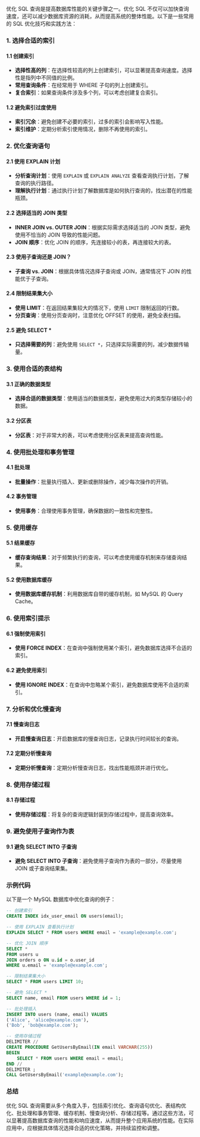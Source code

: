 优化 SQL 查询是提高数据库性能的关键步骤之一。优化 SQL 不仅可以加快查询速度，还可以减少数据库资源的消耗，从而提高系统的整体性能。以下是一些常用的 SQL 优化技巧和实践方法：

### 1. 选择合适的索引

#### 1.1 创建索引
- **选择性高的列**：在选择性较高的列上创建索引，可以显著提高查询速度。选择性是指列中不同值的比例。
- **常用查询条件**：在经常用于 WHERE 子句的列上创建索引。
- **复合索引**：如果查询条件涉及多个列，可以考虑创建复合索引。

#### 1.2 避免索引过度使用
- **索引冗余**：避免创建不必要的索引，过多的索引会影响写入性能。
- **索引维护**：定期分析索引使用情况，删除不再使用的索引。

### 2. 优化查询语句

#### 2.1 使用 EXPLAIN 计划
- **分析查询计划**：使用 `EXPLAIN` 或 `EXPLAIN ANALYZE` 查看查询执行计划，了解查询的执行路径。
- **理解执行计划**：通过执行计划了解数据库是如何执行查询的，找出潜在的性能瓶颈。

#### 2.2 选择适当的 JOIN 类型
- **INNER JOIN vs. OUTER JOIN**：根据实际需求选择适当的 JOIN 类型，避免使用不恰当的 JOIN 导致的性能问题。
- **JOIN 顺序**：优化 JOIN 的顺序，先连接较小的表，再连接较大的表。

#### 2.3 使用子查询还是 JOIN？
- **子查询 vs. JOIN**：根据具体情况选择子查询或 JOIN，通常情况下 JOIN 的性能优于子查询。

#### 2.4 限制结果集大小
- **使用 LIMIT**：在返回结果集较大的情况下，使用 `LIMIT` 限制返回的行数。
- **分页查询**：使用分页查询时，注意优化 OFFSET 的使用，避免全表扫描。

#### 2.5 避免 SELECT *
- **只选择需要的列**：避免使用 `SELECT *`，只选择实际需要的列，减少数据传输量。

### 3. 使用合适的表结构

#### 3.1 正确的数据类型
- **选择合适的数据类型**：使用适当的数据类型，避免使用过大的类型存储较小的数据。

#### 3.2 分区表
- **分区表**：对于非常大的表，可以考虑使用分区表来提高查询性能。

### 4. 使用批处理和事务管理

#### 4.1 批处理
- **批量操作**：批量执行插入、更新或删除操作，减少每次操作的开销。

#### 4.2 事务管理
- **使用事务**：合理使用事务管理，确保数据的一致性和完整性。

### 5. 使用缓存

#### 5.1 结果缓存
- **缓存查询结果**：对于频繁执行的查询，可以考虑使用缓存机制来存储查询结果。

#### 5.2 使用数据库缓存
- **使用数据库缓存机制**：利用数据库自带的缓存机制，如 MySQL 的 Query Cache。

### 6. 使用索引提示

#### 6.1 强制使用索引
- **使用 FORCE INDEX**：在查询中强制使用某个索引，避免数据库选择不合适的索引。

#### 6.2 避免使用索引
- **使用 IGNORE INDEX**：在查询中忽略某个索引，避免数据库使用不合适的索引。

### 7. 分析和优化慢查询

#### 7.1 慢查询日志
- **开启慢查询日志**：开启数据库的慢查询日志，记录执行时间较长的查询。

#### 7.2 定期分析慢查询
- **定期分析慢查询**：定期分析慢查询日志，找出性能瓶颈并进行优化。

### 8. 使用存储过程

#### 8.1 存储过程
- **使用存储过程**：将复杂的查询逻辑封装到存储过程中，提高查询效率。

### 9. 避免使用子查询作为表

#### 9.1 避免 SELECT INTO 子查询
- **避免 SELECT INTO 子查询**：避免使用子查询作为表的一部分，尽量使用 JOIN 或子查询结果集。

### 示例代码

以下是一个 MySQL 数据库中优化查询的例子：

```sql
-- 创建索引
CREATE INDEX idx_user_email ON users(email);

-- 使用 EXPLAIN 查看执行计划
EXPLAIN SELECT * FROM users WHERE email = 'example@example.com';

-- 优化 JOIN 顺序
SELECT * 
FROM users u 
JOIN orders o ON u.id = o.user_id 
WHERE u.email = 'example@example.com';

-- 限制结果集大小
SELECT * FROM users LIMIT 10;

-- 避免 SELECT *
SELECT name, email FROM users WHERE id = 1;

-- 批处理插入
INSERT INTO users (name, email) VALUES
('Alice', 'alice@example.com'),
('Bob', 'bob@example.com');

-- 使用存储过程
DELIMITER //
CREATE PROCEDURE GetUsersByEmail(IN email VARCHAR(255))
BEGIN
    SELECT * FROM users WHERE email = email;
END //
DELIMITER ;
CALL GetUsersByEmail('example@example.com');
```

### 总结

优化 SQL 查询需要从多个角度入手，包括索引优化、查询语句优化、表结构优化、批处理和事务管理、缓存机制、慢查询分析、存储过程等。通过这些方法，可以显著提高数据库查询的性能和响应速度，从而提升整个应用系统的性能。在实际应用中，应根据具体情况选择合适的优化策略，并持续监控和调整。